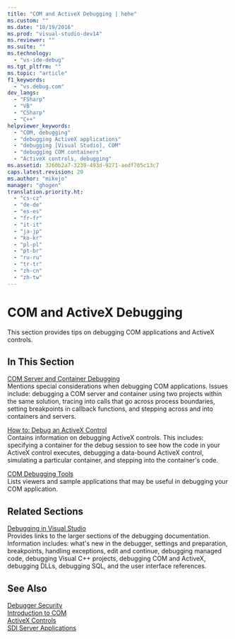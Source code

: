 ```yaml
---
title: "COM and ActiveX Debugging | hehe"
ms.custom: ""
ms.date: "10/19/2016"
ms.prod: "visual-studio-dev14"
ms.reviewer: ""
ms.suite: ""
ms.technology: 
  - "vs-ide-debug"
ms.tgt_pltfrm: ""
ms.topic: "article"
f1_keywords: 
  - "vs.debug.com"
dev_langs: 
  - "FSharp"
  - "VB"
  - "CSharp"
  - "C++"
helpviewer_keywords: 
  - "COM, debugging"
  - "debugging ActiveX applications"
  - "debugging [Visual Studio], COM"
  - "debugging COM containers"
  - "ActiveX controls, debugging"
ms.assetid: 3260b2a7-3239-493d-9271-aedf705c13c7
caps.latest.revision: 20
ms.author: "mikejo"
manager: "ghogen"
translation.priority.ht: 
  - "cs-cz"
  - "de-de"
  - "es-es"
  - "fr-fr"
  - "it-it"
  - "ja-jp"
  - "ko-kr"
  - "pl-pl"
  - "pt-br"
  - "ru-ru"
  - "tr-tr"
  - "zh-cn"
  - "zh-tw"
---
```

# COM and ActiveX Debugging
This section provides tips on debugging COM applications and ActiveX controls.  
  
## In This Section  
 [COM Server and Container Debugging](../debugger/com-server-and-container-debugging.md)  
 Mentions special considerations when debugging COM applications. Issues include: debugging a COM server and container using two projects within the same solution, tracing into calls that go across process boundaries, setting breakpoints in callback functions, and stepping across and into containers and servers.  
  
 [How to: Debug an ActiveX Control](../debugger/how-to--debug-an-activex-control.md)  
 Contains information on debugging ActiveX controls. This includes: specifying a container for the debug session to see how the code in your ActiveX control executes, debugging a data-bound ActiveX control, simulating a particular container, and stepping into the container's code.  
  
 [COM Debugging Tools](../debugger/com-debugging-tools.md)  
 Lists viewers and sample applications that may be useful in debugging your COM application.  
  
## Related Sections  
 [Debugging in Visual Studio](../debugger/debugging-in-visual-studio.md)  
 Provides links to the larger sections of the debugging documentation. Information includes: what's new in the debugger, settings and preparation, breakpoints, handling exceptions, edit and continue, debugging managed code, debugging Visual C++ projects, debugging COM and ActiveX, debugging DLLs, debugging SQL, and the user interface references.  
  
## See Also  
 [Debugger Security](../debugger/debugger-security.md)   
 [Introduction to COM](../Topic/Introduction%20to%20COM.md)   
 [ActiveX Controls](../Topic/ActiveX%20Controls.md)   
 [SDI Server Applications](../debugger/sdi-server-applications.md)